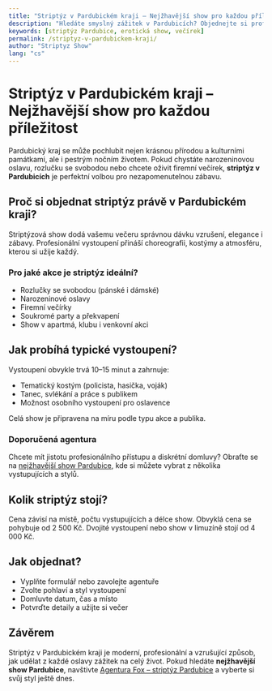 ```yaml
---
title: "Striptýz v Pardubickém kraji – Nejžhavější show pro každou příležitost"
description: "Hledáte smyslný zážitek v Pardubicích? Objednejte si profesionální striptýz na oslavu, večírek nebo rozlučku. Nejžhavější show v kraji."
keywords: [striptýz Pardubice, erotická show, večírek]
permalink: /striptyz-v-pardubickem-kraji/
author: "Striptyz Show"
lang: "cs"
---
```


# Striptýz v Pardubickém kraji – Nejžhavější show pro každou příležitost

Pardubický kraj se může pochlubit nejen krásnou přírodou a kulturními památkami, ale i pestrým nočním životem. Pokud chystáte narozeninovou oslavu, rozlučku se svobodou nebo chcete oživit firemní večírek, **striptýz v Pardubicích** je perfektní volbou pro nezapomenutelnou zábavu.

## Proč si objednat striptýz právě v Pardubickém kraji?

Striptýzová show dodá vašemu večeru správnou dávku vzrušení, elegance i zábavy. Profesionální vystoupení přináší choreografii, kostýmy a atmosféru, kterou si užije každý.

### Pro jaké akce je striptýz ideální?

- Rozlučky se svobodou (pánské i dámské)
- Narozeninové oslavy
- Firemní večírky
- Soukromé party a překvapení
- Show v apartmá, klubu i venkovní akci

## Jak probíhá typické vystoupení?

Vystoupení obvykle trvá 10–15 minut a zahrnuje:

- Tematický kostým (policista, hasička, voják)
- Tanec, svlékání a práce s publikem
- Možnost osobního vystoupení pro oslavence

Celá show je připravena na míru podle typu akce a publika.

### Doporučená agentura

Chcete mít jistotu profesionálního přístupu a diskrétní domluvy? Obraťte se na [nejžhavější show Pardubice](https://www.agenturafox.cz/striptyz-pardubice/), kde si můžete vybrat z několika vystupujících a stylů.

## Kolik striptýz stojí?

Cena závisí na místě, počtu vystupujících a délce show. Obvyklá cena se pohybuje od 2 500 Kč. Dvojité vystoupení nebo show v limuzíně stojí od 4 000 Kč.

## Jak objednat?

- Vyplňte formulář nebo zavolejte agentuře
- Zvolte pohlaví a styl vystoupení
- Domluvte datum, čas a místo
- Potvrďte detaily a užijte si večer

## Závěrem

Striptýz v Pardubickém kraji je moderní, profesionální a vzrušující způsob, jak udělat z každé oslavy zážitek na celý život. Pokud hledáte **nejžhavější show Pardubice**, navštivte [Agentura Fox – striptýz Pardubice](https://www.agenturafox.cz/striptyz-pardubice/) a vyberte si svůj styl ještě dnes.

